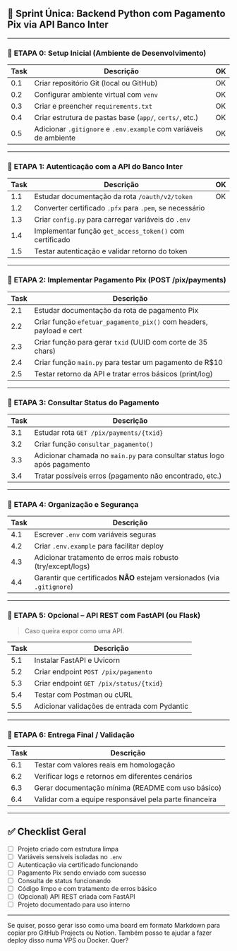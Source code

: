 ## 🏁 **Sprint Única: Backend Python com Pagamento Pix via API Banco Inter**

---

### 🔹 **ETAPA 0: Setup Inicial (Ambiente de Desenvolvimento)**

| Task | Descrição |OK|
|------|-----------|--|
| 0.1 | Criar repositório Git (local ou GitHub) | OK |
| 0.2 | Configurar ambiente virtual com `venv` | OK |
| 0.3 | Criar e preencher `requirements.txt` | OK |
| 0.4 | Criar estrutura de pastas base (`app/`, `certs/`, etc.) | OK |
| 0.5 | Adicionar `.gitignore` e `.env.example` com variáveis de ambiente | OK |

---

### 🔹 **ETAPA 1: Autenticação com a API do Banco Inter**

| Task | Descrição |OK|
|------|-----------|--|
| 1.1 | Estudar documentação da rota `/oauth/v2/token` |OK|
| 1.2 | Converter certificado `.pfx` para `.pem`, se necessário |
| 1.3 | Criar `config.py` para carregar variáveis do `.env` |
| 1.4 | Implementar função `get_access_token()` com certificado |
| 1.5 | Testar autenticação e validar retorno do token |

---

### 🔹 **ETAPA 2: Implementar Pagamento Pix (POST /pix/payments)**

| Task | Descrição |
|------|-----------|
| 2.1 | Estudar documentação da rota de pagamento Pix |
| 2.2 | Criar função `efetuar_pagamento_pix()` com headers, payload e cert |
| 2.3 | Criar função para gerar `txid` (UUID com corte de 35 chars) |
| 2.4 | Criar função `main.py` para testar um pagamento de R$10 |
| 2.5 | Testar retorno da API e tratar erros básicos (print/log) |

---

### 🔹 **ETAPA 3: Consultar Status do Pagamento**

| Task | Descrição |
|------|-----------|
| 3.1 | Estudar rota `GET /pix/payments/{txid}` |
| 3.2 | Criar função `consultar_pagamento()` |
| 3.3 | Adicionar chamada no `main.py` para consultar status logo após pagamento |
| 3.4 | Tratar possíveis erros (pagamento não encontrado, etc.) |

---

### 🔹 **ETAPA 4: Organização e Segurança**

| Task | Descrição |
|------|-----------|
| 4.1 | Escrever `.env` com variáveis seguras |
| 4.2 | Criar `.env.example` para facilitar deploy |
| 4.3 | Adicionar tratamento de erros mais robusto (try/except/logs) |
| 4.4 | Garantir que certificados **NÃO** estejam versionados (via `.gitignore`) |

---

### 🔹 **ETAPA 5: Opcional – API REST com FastAPI (ou Flask)**

> Caso queira expor como uma API.

| Task | Descrição |
|------|-----------|
| 5.1 | Instalar FastAPI e Uvicorn |
| 5.2 | Criar endpoint `POST /pix/pagamento` |
| 5.3 | Criar endpoint `GET /pix/status/{txid}` |
| 5.4 | Testar com Postman ou cURL |
| 5.5 | Adicionar validações de entrada com Pydantic |

---

### 🔹 **ETAPA 6: Entrega Final / Validação**

| Task | Descrição |
|------|-----------|
| 6.1 | Testar com valores reais em homologação |
| 6.2 | Verificar logs e retornos em diferentes cenários |
| 6.3 | Gerar documentação mínima (README com uso básico) |
| 6.4 | Validar com a equipe responsável pela parte financeira |

---

## ✅ **Checklist Geral**

- [ ] Projeto criado com estrutura limpa
- [ ] Variáveis sensíveis isoladas no `.env`
- [ ] Autenticação via certificado funcionando
- [ ] Pagamento Pix sendo enviado com sucesso
- [ ] Consulta de status funcionando
- [ ] Código limpo e com tratamento de erros básico
- [ ] (Opcional) API REST criada com FastAPI
- [ ] Projeto documentado para uso interno

---

Se quiser, posso gerar isso como uma board em formato Markdown para copiar pro GitHub Projects ou Notion. Também posso te ajudar a fazer deploy disso numa VPS ou Docker. Quer?